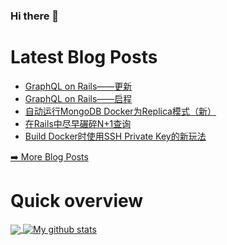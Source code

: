### Hi there 👋

<!--
**xfyuan/xfyuan** is a ✨ _special_ ✨ repository because its `README.md` (this file) appears on your GitHub profile.

Here are some ideas to get you started:

- 🔭 I’m currently working on ...
- 🌱 I’m currently learning ...
- 👯 I’m looking to collaborate on ...
- 🤔 I’m looking for help with ...
- 💬 Ask me about ...
- 📫 How to reach me: ...
- 😄 Pronouns: ...
- ⚡ Fun fact: ...
-->

# Latest Blog Posts
<!-- BLOG-POST-LIST:START -->
- [GraphQL on Rails——更新](http://xfyuan.github.io/2020/11/graphql-on-rails-series-2/)
- [GraphQL on Rails——启程](http://xfyuan.github.io/2020/11/graphql-on-rails-series-1/)
- [自动运行MongoDB Docker为Replica模式（新）](http://xfyuan.github.io/2020/11/auto-run-mongodb-docker-in-replica-mode-update/)
- [在Rails中尽早碾碎N+1查询](http://xfyuan.github.io/2020/10/squash-n-plus-one-queries-in-rails/)
- [Build Docker时使用SSH Private Key的新玩法](http://xfyuan.github.io/2020/10/build-docker-with-private-ssh-key/)
<!-- BLOG-POST-LIST:END -->
<p><a href="https://xfyuan.github.io/">➡️ More Blog Posts</a></p>

# Quick overview
<a href="https://github.com/anuraghazra/github-readme-stats">
  <!-- Change the `github-readme-stats.anuraghazra1.vercel.app` to `github-readme-stats.vercel.app`  -->
  <img align="center" src="https://github-readme-stats.anuraghazra1.vercel.app/api/top-langs/?username=xfyuan" />
</a>
<a href="https://github.com/anuraghazra/github-readme-stats">
  <img align="center" src="https://github-readme-stats.anuraghazra1.vercel.app/api?username=xfyuan&show_icons=true&line_height=27" alt="My github stats" />
</a>  
